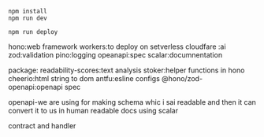 ```
npm install
npm run dev
```

```
npm run deploy
```

hono:web framework
workers:to deploy on setverless
cloudfare :ai
zod:validation
pino:logging
opeanapi:spec
scalar:documnentation

package:
readability-scores:text analysis
stoker:helper functions in hono
cheerio:html string to dom
antfu:esline configs
@hono/zod-openapi:openapi spec

openapi-we are using for making schema whic i sai readable and then it can convert it to us in human readable docs using scalar

contract and handler